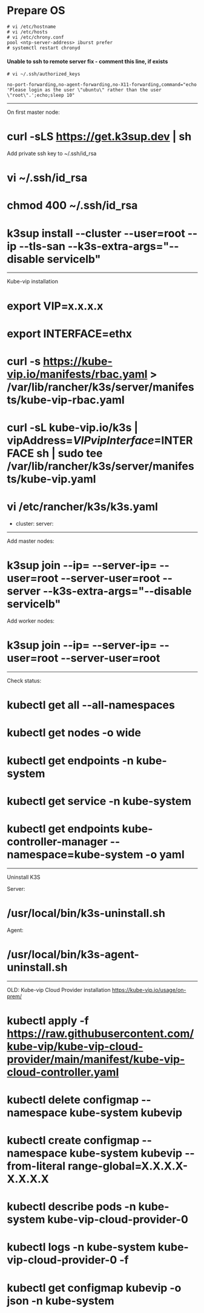 # Prepare OS
```
# vi /etc/hostname
# vi /etc/hosts
# vi /etc/chrony.conf
pool <ntp-server-address> iburst prefer
# systemctl restart chronyd
```

#### Unable to ssh to remote server fix - comment this line, if exists
```
# vi ~/.ssh/authorized_keys
```
```
no-port-forwarding,no-agent-forwarding,no-X11-forwarding,command="echo 'Please login as the user \"ubuntu\" rather than the user \"root\".';echo;sleep 10"
```

----------------------------
On first master node:
# curl -sLS https://get.k3sup.dev | sh

Add private ssh key to ~/.ssh/id_rsa
# vi ~/.ssh/id_rsa
# chmod 400 ~/.ssh/id_rsa

# k3sup install --cluster --user=root --ip <node-ip-address> --tls-san <VIP-address> --k3s-extra-args="--disable servicelb"
-------------------
Kube-vip installation
# export VIP=x.x.x.x
# export INTERFACE=ethx

# curl -s https://kube-vip.io/manifests/rbac.yaml > /var/lib/rancher/k3s/server/manifests/kube-vip-rbac.yaml
# curl -sL kube-vip.io/k3s | vipAddress=$VIP vipInterface=$INTERFACE sh | sudo tee /var/lib/rancher/k3s/server/manifests/kube-vip.yaml
# vi /etc/rancher/k3s/k3s.yaml
- cluster:
     server: <VIP-address>
-------------------------
Add master nodes:
# k3sup join --ip=<node-ip-address> --server-ip=<VIP-address> --user=root --server-user=root --server --k3s-extra-args="--disable servicelb"

Add worker nodes:
# k3sup join --ip=<node-ip-address> --server-ip=<VIP-address> --user=root --server-user=root

-------------------------------

Check status:
# kubectl get all --all-namespaces
# kubectl get nodes -o wide
# kubectl get endpoints -n kube-system
# kubectl get service -n kube-system
# kubectl get endpoints kube-controller-manager --namespace=kube-system -o yaml

-------------------------------
Uninstall K3S

Server:
# /usr/local/bin/k3s-uninstall.sh

Agent:
# /usr/local/bin/k3s-agent-uninstall.sh

---------------
OLD:
Kube-vip Cloud Provider installation
https://kube-vip.io/usage/on-prem/

# kubectl apply -f https://raw.githubusercontent.com/kube-vip/kube-vip-cloud-provider/main/manifest/kube-vip-cloud-controller.yaml
# kubectl delete configmap --namespace kube-system kubevip
# kubectl create configmap --namespace kube-system kubevip --from-literal range-global=X.X.X.X-X.X.X.X
# kubectl describe pods -n kube-system kube-vip-cloud-provider-0
# kubectl logs -n kube-system kube-vip-cloud-provider-0 -f
# kubectl get configmap kubevip -o json -n kube-system
